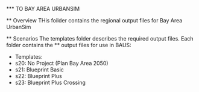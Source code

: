 *** TO BAY AREA URBANSIM

** Overview
THis foilder contains the regional output files for Bay Area UrbanSim 

** Scenarios
The templates folder describes the required output files. Each folder contains the ** output files for use in BAUS:
* Templates: 
* s20: No Project (Plan Bay Area 2050)
* s21: Blueprint Basic
* s22: Blueprint Plus
* s23: Blueprint Plus Crossing
